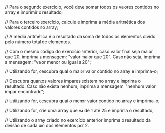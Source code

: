 // Para o segundo exercício, você deve somar todos os valores contidos no array e imprimir o resultado;

// Para o terceiro exercício, calcule e imprima a média aritmética dos valores contidos no array;

// A média aritmética é o resultado da soma de todos os elementos divido pelo número total de elementos.

// Com o mesmo código do exercício anterior, caso valor final seja maior que 20, imprima a mensagem: "valor maior que 20". Caso não seja, imprima a mensagem: "valor menor ou igual a 20";

// Utilizando for, descubra qual o maior valor contido no array e imprima-o;

// Descubra quantos valores ímpares existem no array e imprima o resultado. Caso não exista nenhum, imprima a mensagem: "nenhum valor ímpar encontrado";

// Utilizando for, descubra qual o menor valor contido no array e imprima-o;

// Utilizando for, crie uma array que vá de 1 até 25 e imprima o resultado;

// Utilizando o array criado no exercício anterior imprima o resultado da divisão de cada um dos elementos por 2.